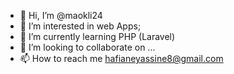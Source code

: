 - 👋 Hi, I’m @maokli24
- 👀 I’m interested in web Apps;
- 🌱 I’m currently learning PHP (Laravel)
- 💞️ I’m looking to collaborate on ...
- 📫 How to reach me hafianeyassine8@gmail.com

<!---
maokli24/maokli24 is a ✨ special ✨ repository because its `README.md` (this file) appears on your GitHub profile.
You can click the Preview link to take a look at your changes.
--->
